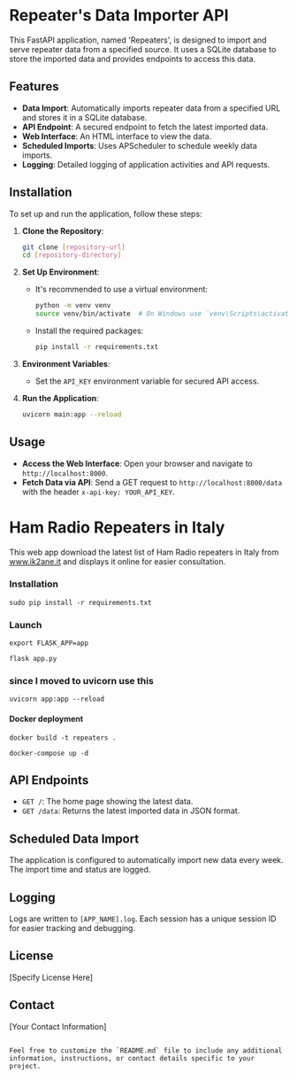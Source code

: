 # Repeater's Data Importer API

This FastAPI application, named 'Repeaters', is designed to import and serve repeater data from a specified source. It uses a SQLite database to store the imported data and provides endpoints to access this data.

## Features

- **Data Import**: Automatically imports repeater data from a specified URL and stores it in a SQLite database.
- **API Endpoint**: A secured endpoint to fetch the latest imported data.
- **Web Interface**: An HTML interface to view the data.
- **Scheduled Imports**: Uses APScheduler to schedule weekly data imports.
- **Logging**: Detailed logging of application activities and API requests.

## Installation

To set up and run the application, follow these steps:

1. **Clone the Repository**:
   ```bash
   git clone [repository-url]
   cd [repository-directory]
   ```

2. **Set Up Environment**:
   - It's recommended to use a virtual environment:
     ```bash
     python -m venv venv
     source venv/bin/activate  # On Windows use `venv\Scripts\activate`
     ```
   - Install the required packages:
     ```bash
     pip install -r requirements.txt
     ```

3. **Environment Variables**:
   - Set the `API_KEY` environment variable for secured API access.

4. **Run the Application**:
   ```bash
   uvicorn main:app --reload
   ```

## Usage

- **Access the Web Interface**: Open your browser and navigate to `http://localhost:8000`.
- **Fetch Data via API**: Send a GET request to `http://localhost:8000/data` with the header `x-api-key: YOUR_API_KEY`.

# Ham Radio Repeaters in Italy

This web app download the latest list of Ham Radio repeaters in Italy from www.ik2ane.it and displays it online for easier consultation.

### Installation

`sudo pip install -r requirements.txt`

### Launch

`export FLASK_APP=app`

`flask app.py`

### since I moved to uvicorn use this

`uvicorn app:app --reload`

#### Docker deployment
`docker build -t repeaters .`

`docker-compose up -d`


## API Endpoints

- `GET /`: The home page showing the latest data.
- `GET /data`: Returns the latest imported data in JSON format.

## Scheduled Data Import

The application is configured to automatically import new data every week. The import time and status are logged.

## Logging

Logs are written to `[APP_NAME].log`. Each session has a unique session ID for easier tracking and debugging.

## License

[Specify License Here]

## Contact

[Your Contact Information]
```

Feel free to customize the `README.md` file to include any additional information, instructions, or contact details specific to your project.
